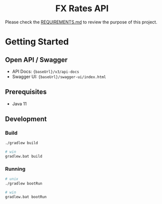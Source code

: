 <h1 align="center">FX Rates API</h1>

Please check the [REQUIREMENTS.md](./REQUIREMENTS.md) to review the purpose of this project.

# Getting Started

## Open API / Swagger

- API Docs: `{baseUrl}/v3/api-docs`
- Swagger UI: `{baseUrl}/swagger-ui/index.html`

## Prerequisites

- Java 11

## Development

### Build

```sh
./gradlew build

# win
gradlew.bat build
```

### Running

```sh
# unix
./gradlew bootRun

# win
gradlew.bat bootRun
```

